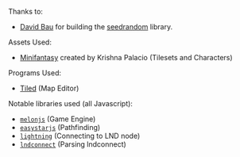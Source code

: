 Thanks to:

- [David Bau](http://davidbau.com/archives/2010/01/30/random_seeds_coded_hints_and_quintillions.html) for building the [seedrandom](https://www.npmjs.com/package/seedrandom) library.

Assets Used:

- [Minifantasy](https://itch.io/s/45421/minifantasy-complete-bundle) created by Krishna Palacio (Tilesets and Characters)

Programs Used:

- [Tiled](https://www.mapeditor.org/) (Map Editor)

Notable libraries used (all Javascript):

- [`melonjs`](https://www.npmjs.com/package/melonjs) (Game Engine)
- [`easystarjs`](https://www.npmjs.com/package/easystarjs) (Pathfinding)
- [`lightning`](https://www.npmjs.com/package/lightning) (Connecting to LND node)
- [`lndconnect`](https://www.npmjs.com/package/lndconnect) (Parsing lndconnect)
